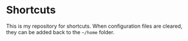 # Shortcuts

This is my repository for shortcuts.  When configuration files are cleared, they can be added back to the `~/home` folder.